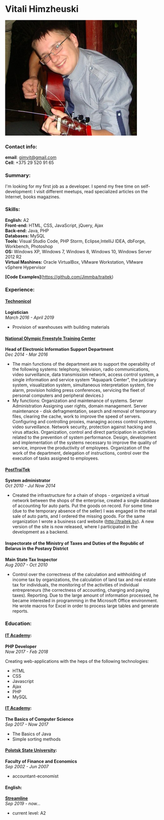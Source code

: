 # Vitali Himzheuski  
 
![my photo](/img/photo.jpg)  
 
### Contact info:  
**email**: gimvit@gmail.com  
**Cell**: +375 29 520 91 65  
 
### Summary:  
 
I'm looking for my first job as a developer. I spend my free time on self-development: I visit different meetups, read specialized articles on the Internet, books magazines.  
 
### Skills:  
**English:** A2  
**Front-end:** HTML, CSS, JavaScript, jQuery, Ajax  
**Back-end:** Java, PHP  
**Databases:** MySQL  
**Tools:** Visual Studio Code, PHP Storm, Eclipse,IntelliJ IDEA, dbForge, Workbench, Photoshop  
**OS:** Windows XP, Windows 7, Windows 8, Windows 10, Windows Server 2012 R2  
**Virtual Mashines:** Oracle VirtualBox, VMware Workstation, VMware vSphere Hypervisor  
 
**[Code Examples]**(https://github.com/Jimmba/traitek)  
 
### Experience:  
#### [Technonicol](https://tstn.by/)  
**Logistician**  
_March 2016 - April 2019_  
 
+ Provision of warehouses with building materials  
 
#### [National Olympic Freestyle Training Center](https://www.free-style.by/)  
**Head of Electronic Information Support Department**  
_Dec 2014 - Mar 2016_  
+ The main functions of the department are to support the operability of the following systems: telephony, television, radio communications, video surveillance, data transmission network, access control system, a single information and service system "Aquapark Center", the judiciary system, visualization system, simultaneous interpretation system, fire alarm, provision holding press conferences, servicing the fleet of personal computers and peripheral devices.)
+ My functions: Organization and maintenance of systems. Server Administration Assigning user rights, domain management. Server maintenance - disk defragmentation, search and removal of temporary files, clearing the cache, work to improve the speed of servers. Configuring and controlling proxies, managing access control systems, video surveillance. Network security, protection against hacking and virus attacks. Organization, control and direct participation in activities related to the prevention of system performance. Design, development and implementation of the systems necessary to improve the quality of service, improve the productivity of employees. Organization of the work of the department, delegation of instructions, control over the execution of tasks assigned to employees.  
 
#### [PostTraiTek](https://traitek.by/)  
**System administrator**  
_Oct 2010 - Jul Now 2014_  
+ Created the infrastructure for a chain of shops - organized a virtual network between the shops of the enterprise, created a single database of accounting for auto parts. Put the goods on record. For some time (due to the temporary absence of the seller) I was engaged in the retail sale of auto parts, and I ordered the missing goods. For the same organization I wrote a business card website (http://traitek.by). A new version of the site is now released, where I participated in the development as a backend.  
 
#### Inspectorate of the Ministry of Taxes and Duties of the Republic of Belarus in the Postavy District  
**Main State Tax Inspector**  
_Aug 2007 - Oct 2010_  
+ Control over the correctness of the calculation and withholding of income tax by organizations, the calculation of land tax and real estate tax for individuals, the monitoring of the activities of individual entrepreneurs (the correctness of accounting, charging and paying taxes). Reporting. Due to the large amount of information processed, he became interested in programming in the Microsoft Office environment. He wrote macros for Excel in order to process large tables and generate reports.  
 
### Education:  
#### [IT Academy](https://www.it-academy.by/):  
**PHP Developer**  
_Now 2017 - Feb 2018_  
 
Creating web-applications with the heps of the following technologies:  
 
- HTML  
- CSS  
- Javascript  
- Ajax  
- PHP  
- MySQL  
 
#### [IT Academy](https://www.it-academy.by/):  
**The Basics of Computer Science**  
_Sep 2017 - Now 2017_  
+ The Basics of Java  
+ Simple sorting methods  
 
#### [Polotsk State University](https://psu.by/):  
**Faculty of Finance and Economics**  
_Sep 2002 - Jun 2007_  
+ accountant-economist  
 
#### English:  
**[Streamline](https://str.by/)**  
_Sep 2019 - now..._  

+ current level: A2  